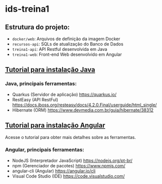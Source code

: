 # ids-treina1

## Estrutura do projeto:
- `docker/web`:	Arquivos de definição da imagem Docker
- `recursos-api`:	SQLs de atualização do Banco de Dados
- `treina1-api`: API Restful desenvolvida em Java
- `treina1-web`: Front-end Web desenvolvido em Angular

## [Tutorial para instalação Java](https://github.com/ordnaelmedeiros/ids-treina1/blob/master/treina1-api/README.md)

### Java, principais ferramentas:
- Quarkus (Servidor de aplicação) https://quarkus.io/
- RestEasy (API RestFul) https://docs.jboss.org/resteasy/docs/4.2.0.Final/userguide/html_single/
- Hibernate (ORM) https://www.devmedia.com.br/guia/hibernate/38312

## [Tutorial para instalação Angular](https://github.com/ordnaelmedeiros/ids-treina1/blob/master/treina1-web/README.md)

Acesse o tutorial para obter mais detalhes sobre as ferramentas.

### Angular, principais ferramentas:
- NodeJS (Interpretador JavaScript) https://nodejs.org/pt-br/ 
- npm (Gerenciador de pacotes) https://www.npmjs.com/
- angular-cli (Angular) https://angular.io/cli
- Visual Code Studio (IDE) https://code.visualstudio.com/

